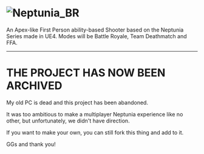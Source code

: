 # ![Neptunia_BR](https://trello-attachments.s3.amazonaws.com/5b750c120cf3bb7f77ba1c6a/5b890058aaf9ee71e886b90d/be9d3f8911dd4877d408685a2055913c/ConquestLogo.png) 
An Apex-like First Person ability-based Shooter based on the Neptunia Series made in UE4.
Modes will be Battle Royale, Team Deathmatch and FFA.

----

# THE PROJECT HAS NOW BEEN ARCHIVED
My old PC is dead and this project has been abandoned.

It was too ambitious to make a multiplayer Neptunia experience like no other, but unfortunately, we didn't have direction.

If you want to make your own, you can still fork this thing and add to it.

GGs and thank you!
